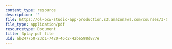 ```yaml
---
content_type: resource
description: ''
file: https://ol-ocw-studio-app-production.s3.amazonaws.com/courses/3-091sc-introduction-to-solid-state-chemistry-fall-2010/ab24775023c1742046c242be598d877e_fFg4uXMpnV0.pdf
file_type: application/pdf
resourcetype: Document
title: 3play pdf file
uid: ab247750-23c1-7420-46c2-42be598d877e
---
```

